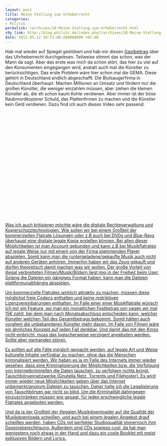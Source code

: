 ```yaml
---
layout: post
title: Meine Stellung zum Urheberrecht
categories:
- Politik
permalink: /archives/10-Meine-Stellung-zum-Urheberrecht.html
s9y_link: http://blog.phils3r.de/index.php?/archives/10-Meine-Stellung-zum-Urheberrecht.html
date: 2012-05-12 10:53:00.000000000 +02:00
---
```

Hab mal wieder auf Spiegel gestöbert und hab mir diesen [Gastbeitrag](http://www.spiegel.de/politik/deutschland/volker-kauder-verteidigt-das-urheberrecht-a-832262.html) über das Uhrheberrecht durchgelesen.
Teilweise stimmt das schon, was der Mann da sagt. Aber das erste was mich da schon stört, das hier zu viel auf den Konsumenten eingegangen wird, anstatt auch mal die Künstler zu berücksichtigen. Das erste Problem wäre hier schon mal die GEMA. Diese gehört in Deutschland endlich abgeschafft. Die Blutsaugerfirma in Deutschland überhaupt. Machen Millionen an Umsatz und fördern nur die großen Künstler, die weniger einzahlen müssen, aber ziehen die kleinen Künstler ab, die eh schon kaum Kohle verdienen. Aber immer ist der böse Raubmordkopierer Schuld, das Plattenfirmen zu machen und die Künstler kein Geld verdienen. Dazu find ich auch dieses Video sehr passend.

<div class="youtube_player"><object width="425" height="344"><param name="movie" value="http://www.youtube.com/v/7-MMqnAw7bY&amp;fs=1&amp;rel=1&amp;border=0&amp;color1=0x3a3a3a&amp;color2=0x999999"/><param name="allowFullScreen" value="true"/><param name="allowscriptaccess" value="always"/><embed src="http://www.youtube.com/v/7-MMqnAw7bY&amp;fs=1&amp;rel=1&amp;border=0&amp;color1=0x3a3a3a&amp;color2=0x999999" type="application/x-shockwave-flash" allowscriptaccess="always" allowfullscreen="true" width="425" height="344"/></object></div><noscript><a href="http://www.youtube.com/watch?v=7-MMqnAw7bY"/></noscript>

Was ich auch kritisieren möchte wäre die digitale Rechteverwaltung und Kopierschutztechnologien. Wie sollen wir bei einem Großteil der kommerziellen Flatrate Lösungen oder z.B auch bei DVDs und Blue-Rays überhaupt eine digitale legale Kopie erstellen können. Bei allen dieser Möglichkeiten ist man Account gebunden und kann z.B bei Musikflatrates auf legale Weise nur mit einem von der Firma stammenden Player abspielen. Somit kann man die runtergeladene/gekaufte Musik auch nicht auf anderen Geräten anhören. Immerhin haben wir das Zeug gekauft und dürfen theoretisch damit machen was wir wollen. Der große Vorteil von illegal verbreiteten Filmen/Musik/Bildern liegt imo in der Freiheit beim User. Solang die Dateien ein gängiges Format haben, kann man die Dateien plattformunabhängig abspielen.

Um kommerzielle Flatrates wirklich attraktiv zu machen, müssen diese möglichst freie Codecs enthalten und keine restriktiven Lizenzvereinbarungen enthalten. Im Falle einer einer Musikflatrate wünsch ich mir ein Feature, wo man ein monatlichen Festbetrag von sagen wir mal 15€ zahlt, bei dem man nach Monatsabschluss entscheiden kann, welcher Künstler welchen Teil des Gesamtbetrags bekommt. Somit hätten auch vorallem die unbekannteren Künstler mehr davon. Im Falle von Filmen wäre ein ähnliches Konzept auf jeden Fall denkbar. Und damit das mit den Kinos nicht einbricht, muss das logischerweise verzögert angeboten werden. Sollte aber niemanden stören.

Es sollten auf alle Fälle möglich gemacht werden, auf legale Art und Weise kulturelle Inhalte verfügbar zu machen, ohne das die Menschen kriminalisiert werden. Wir haben es ja im Falle des Internets immer wieder gesehen, dass eine Kriminalisierung der Möglichkeiten bzw. die Verfolgung von Internetkriminellen die Daten tauschen, zu verfolgen nichts bringt. Tauschbörsennetzwerke (Gnutella Netz, Torrents und Filehoster). Es wird immer wieder neue Möglichkeiten geben über das Internet unbemerkt/anonym Dateien zu tauschen. Daher halte ich die Legalisierung von Tauschbörsen gar nicht so blöd. Um die Kriminalität dahingegen einzuschränken müssen wie gesagt, für jeden erschwingliche legale Flatrates angeboten werden.

Und da ja der Großteil der illegalen Musikdownloader auf die Qualität der Musikdownloads scheißen, und auch bei einem legalen Angebot drauf scheißen werden, haben CDs mit perfekter Studioqualität immernoch ihre Daseinsberechtigung. Außerdem sind CDs sowieso cool, da hat man wenigstens noch etwas in der Hand und dazu ein coole Booklet mit meist exklusiven Bildern und Lyrics.
